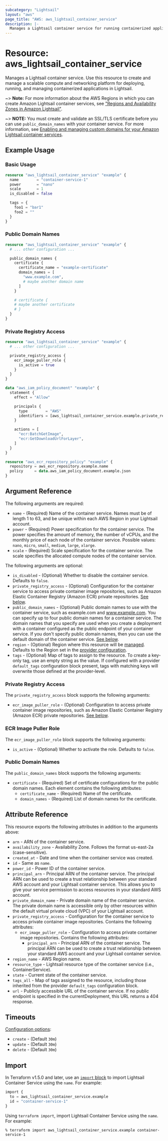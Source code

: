 ```yaml
---
subcategory: "Lightsail"
layout: "aws"
page_title: "AWS: aws_lightsail_container_service"
description: |- 
  Manages a Lightsail container service for running containerized applications.
---
```


# Resource: aws_lightsail_container_service

Manages a Lightsail container service. Use this resource to create and manage a scalable compute and networking platform for deploying, running, and managing containerized applications in Lightsail.

~> **Note:** For more information about the AWS Regions in which you can create Amazon Lightsail container services, see ["Regions and Availability Zones in Amazon Lightsail"](https://lightsail.aws.amazon.com/ls/docs/overview/article/understanding-regions-and-availability-zones-in-amazon-lightsail).

~> **NOTE:** You must create and validate an SSL/TLS certificate before you can use `public_domain_names` with your container service. For more information, see [Enabling and managing custom domains for your Amazon Lightsail container services](https://lightsail.aws.amazon.com/ls/docs/en_us/articles/amazon-lightsail-creating-container-services-certificates).

## Example Usage

### Basic Usage

```terraform
resource "aws_lightsail_container_service" "example" {
  name        = "container-service-1"
  power       = "nano"
  scale       = 1
  is_disabled = false

  tags = {
    foo1 = "bar1"
    foo2 = ""
  }
}
```

### Public Domain Names

```terraform
resource "aws_lightsail_container_service" "example" {
  # ... other configuration ...

  public_domain_names {
    certificate {
      certificate_name = "example-certificate"
      domain_names = [
        "www.example.com",
        # maybe another domain name
      ]
    }

    # certificate {
    # maybe another certificate
    # }
  }
}
```

### Private Registry Access

```terraform
resource "aws_lightsail_container_service" "example" {
  # ... other configuration ...

  private_registry_access {
    ecr_image_puller_role {
      is_active = true
    }
  }
}

data "aws_iam_policy_document" "example" {
  statement {
    effect = "Allow"

    principals {
      type        = "AWS"
      identifiers = [aws_lightsail_container_service.example.private_registry_access[0].ecr_image_puller_role[0].principal_arn]
    }

    actions = [
      "ecr:BatchGetImage",
      "ecr:GetDownloadUrlForLayer",
    ]
  }
}

resource "aws_ecr_repository_policy" "example" {
  repository = aws_ecr_repository.example.name
  policy     = data.aws_iam_policy_document.example.json
}
```

## Argument Reference

The following arguments are required:

* `name` - (Required) Name of the container service. Names must be of length 1 to 63, and be unique within each AWS Region in your Lightsail account.
* `power` - (Required) Power specification for the container service. The power specifies the amount of memory, the number of vCPUs, and the monthly price of each node of the container service. Possible values: `nano`, `micro`, `small`, `medium`, `large`, `xlarge`.
* `scale` - (Required) Scale specification for the container service. The scale specifies the allocated compute nodes of the container service.

The following arguments are optional:

* `is_disabled` - (Optional) Whether to disable the container service. Defaults to `false`.
* `private_registry_access` - (Optional) Configuration for the container service to access private container image repositories, such as Amazon Elastic Container Registry (Amazon ECR) private repositories. [See below](#private-registry-access).
* `public_domain_names` - (Optional) Public domain names to use with the container service, such as example.com and www.example.com. You can specify up to four public domain names for a container service. The domain names that you specify are used when you create a deployment with a container configured as the public endpoint of your container service. If you don't specify public domain names, then you can use the default domain of the container service. [See below](#public-domain-names).
* `region` - (Optional) Region where this resource will be [managed](https://docs.aws.amazon.com/general/latest/gr/rande.html#regional-endpoints). Defaults to the Region set in the [provider configuration](https://registry.terraform.io/providers/hashicorp/aws/latest/docs#aws-configuration-reference).
* `tags` - (Optional) Map of tags to assign to the resource. To create a key-only tag, use an empty string as the value. If configured with a provider `default_tags` configuration block present, tags with matching keys will overwrite those defined at the provider-level.

### Private Registry Access

The `private_registry_access` block supports the following arguments:

* `ecr_image_puller_role` - (Optional) Configuration to access private container image repositories, such as Amazon Elastic Container Registry (Amazon ECR) private repositories. [See below](#ecr-image-puller-role).

### ECR Image Puller Role

The `ecr_image_puller_role` block supports the following arguments:

* `is_active` - (Optional) Whether to activate the role. Defaults to `false`.

### Public Domain Names

The `public_domain_names` block supports the following arguments:

* `certificate` - (Required) Set of certificate configurations for the public domain names. Each element contains the following attributes:
    * `certificate_name` - (Required) Name of the certificate.
    * `domain_names` - (Required) List of domain names for the certificate.

## Attribute Reference

This resource exports the following attributes in addition to the arguments above:

* `arn` - ARN of the container service.
* `availability_zone` - Availability Zone. Follows the format us-east-2a (case-sensitive).
* `created_at` - Date and time when the container service was created.
* `id` - Same as `name`.
* `power_id` - Power ID of the container service.
* `principal_arn` - Principal ARN of the container service. The principal ARN can be used to create a trust relationship between your standard AWS account and your Lightsail container service. This allows you to give your service permission to access resources in your standard AWS account.
* `private_domain_name` - Private domain name of the container service. The private domain name is accessible only by other resources within the default virtual private cloud (VPC) of your Lightsail account.
* `private_registry_access` - Configuration for the container service to access private container image repositories. Contains the following attributes:
    * `ecr_image_puller_role` - Configuration to access private container image repositories. Contains the following attributes:
        * `principal_arn` - Principal ARN of the container service. The principal ARN can be used to create a trust relationship between your standard AWS account and your Lightsail container service.
* `region_name` - AWS Region name.
* `resource_type` - Lightsail resource type of the container service (i.e., ContainerService).
* `state` - Current state of the container service.
* `tags_all` - Map of tags assigned to the resource, including those inherited from the provider `default_tags` configuration block.
* `url` - Publicly accessible URL of the container service. If no public endpoint is specified in the currentDeployment, this URL returns a 404 response.

## Timeouts

[Configuration options](https://developer.hashicorp.com/terraform/language/resources/syntax#operation-timeouts):

* `create` - (Default `30m`)
* `update` - (Default `30m`)
* `delete` - (Default `30m`)

## Import

In Terraform v1.5.0 and later, use an [`import` block](https://developer.hashicorp.com/terraform/language/import) to import Lightsail Container Service using the `name`. For example:

```terraform
import {
  to = aws_lightsail_container_service.example
  id = "container-service-1"
}
```

Using `terraform import`, import Lightsail Container Service using the `name`. For example:

```console
% terraform import aws_lightsail_container_service.example container-service-1
```
